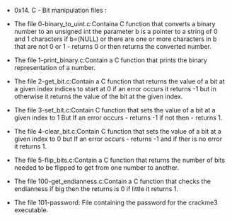 - 0x14. C - Bit manipulation files :


- The file 0-binary_to_uint.c:Containa C function that converts a binary number to an unsigned int the parameter b is a pointer to a string of 0 and 1 characters if b=(NULL) or there are one or more characters in b that are not 0 or 1 - returns 0 or then returns the converted number.

- The file 1-print_binary.c:Contain a C function that prints the binary representation of a number.

- The file 2-get_bit.c:Contain a  C function that returns the value of a bit at a given index indices to start at 0 if an error occurs it returns -1 but in otherwise it returns the value of the bit at the given index.

- The file 3-set_bit.c:Contain C function that sets the value of a bit at a given index to 1 But If an error occurs - returns -1 if not then - returns 1.

- The file 4-clear_bit.c:Contain C function that sets the value of a bit at a given index to 0 but If an error occurs - returns -1 and if ther is no error it  returns 1.

-  The file 5-flip_bits.c:Contain a C function that returns the number of bits needed to be flipped to get from one number to another.

- The file 100-get_endianness.c:Contain a C function that checks the endianness if big then the returns is 0 if little it returns 1.

- The file 101-password: File containing the password for the crackme3 executable.
